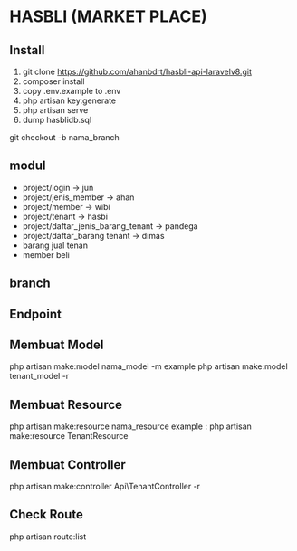 # HASBLI (MARKET PLACE)
## Install

1. git clone https://github.com/ahanbdrt/hasbli-api-laravelv8.git
2. composer install
3. copy .env.example to .env
4. php artisan key:generate
5. php artisan serve
6. dump hasblidb.sql

git checkout -b nama_branch

## modul
* project/login -> jun
* project/jenis_member -> ahan
* project/member -> wibi
* project/tenant -> hasbi
* project/daftar_jenis_barang_tenant -> pandega
* project/daftar_barang tenant -> dimas
* barang jual tenan
* member beli

## branch
## Endpoint
## Membuat Model

php artisan make:model nama_model -m 
example 
php artisan make:model tenant_model -r
## Membuat Resource

php artisan make:resource nama_resource example : php artisan make:resource TenantResource
## Membuat Controller

php artisan make:controller Api\TenantController -r
## Check Route

php artisan route:list
